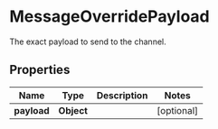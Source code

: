 

# MessageOverridePayload

The exact payload to send to the channel.

## Properties

| Name | Type | Description | Notes |
|------------ | ------------- | ------------- | -------------|
|**payload** | **Object** |  |  [optional] |



